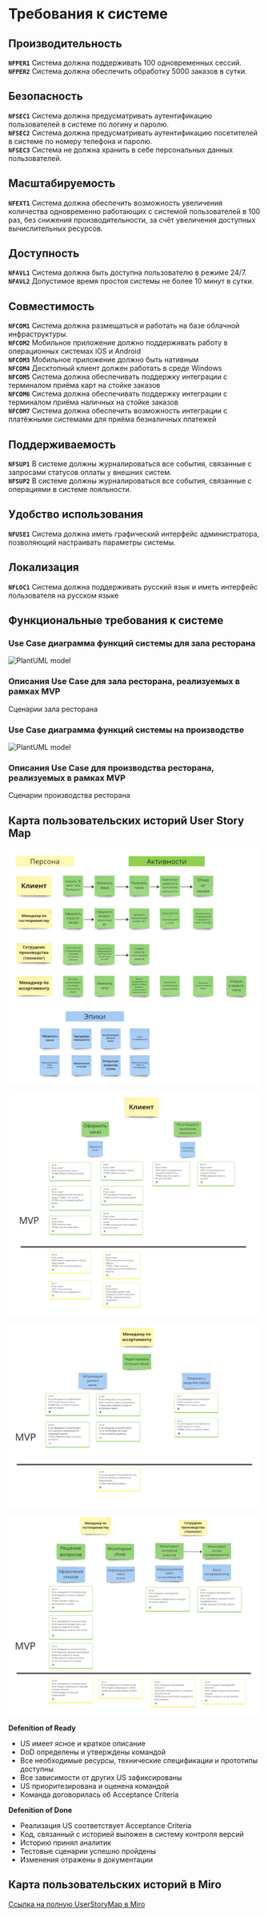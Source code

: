# Требования к системе

## Производительность
**`NFPER1`** Система должна поддерживать 100 одновременных сессий.<br>
**`NFPER2`** Система должна обеспечить обработку 5000 заказов в сутки.<br>

## Безопасность

**`NFSEC1`** Система должна предусматривать аутентификацию пользователей в системе по логину и паролю.<br>
**`NFSEC2`** Система должна предусматривать аутентификацию посетителей в системе по номеру телефона и паролю.<br>
**`NFSEC3`** Система не должна хранить в себе персональных данных пользователей.<br>

## Масштабируемость

**`NFEXT1`** Система должна обеспечить возможность увеличения количества одновременно работающих с системой пользователей в 100 раз, без снижения производительности, за счёт увеличения доступных вычислительных ресурсов.<br>

## Доступность
**`NFAVL1`** Система должна быть доступна пользователю в режиме 24/7.<br>
**`NFAVL2`** Допустимое время простоя системы не более 10 минут в сутки.<br>

## Совместимость

**`NFCOM1`** Система должна размещаться и работать на базе облачной инфраструктуры.<br>
**`NFCOM2`** Мобильное приложение должно поддерживать работу в операционных системах iOS и Android<br>
**`NFCOM3`** Мобильное приложение должно быть нативным<br>
**`NFCOM4`** Десктопный клиент должен работать в среде Windows<br>
**`NFCOM5`** Система должна обеспечивать поддержку интеграции с терминалом приёма карт на стойке заказов<br>
**`NFCOM6`** Система должна обеспечивать поддержку интеграции с терминалом приёма наличных на стойке заказов<br>
**`NFCOM7`** Система должна обеспечить возможность интеграции с платёжными системами для приёма безналичных платежей<br>

## Поддерживаемость

**`NFSUP1`** В системе должны журналироваться все события, связанные с запросами статусов оплаты у внешних систем.<br>
**`NFSUP2`** В системе должны журналироваться все события, связанные с операциями в системе лояльности.<br>

## Удобство использования
**`NFUSE1`** Система должна иметь графический интерфейс администратора, позволяющий настраивать параметры системы.<br>

## Локализация
**`NFLOC1`** Система должна поддерживать русский язык и иметь интерфейс пользователя на русском языке<br>

## Функциональные требования к системе

### Use Case диаграмма функций системы для зала ресторана

![PlantUML model](//www.plantuml.com/plantuml/png/ZLJTQXDH4BxFKmoviXSjRQtz4P62Zo1UX-tcc8PiTkF-eBchHYhOqe88WeWYla2I9YQsJV8APz_8RyxcxDcJjA6KTC_FVD_CcVbc3gFO2UEawPKyyJgcEA2mNZkEgLeFXHlN0xyKDUf-omcT9hKSj-7KnCkuxGdYQyUlUQBak74GKbd-ajFqlHoc7-GOlw6yIS_Bv4JaUd5kymFd4_m6yYyiJmYRBiahHYhCB3sHO_pTgdrV3XL3inQMIaaaN2SI58HL4V9f-TMBzIsIFzEFSWhOBRjDpqcEP5TUupSgvnWlQ3kUncmJh8TmEcOdM7VJKwmlIVO93nXdeO1lIF86r9Vy4ZcPnpWsh4tX9vhqCGA1vudoFTN10749Jc8oEKal3DQfLYj7JjGGiMRO8VaLo1uO-lefCnoCi3dbf71yJ8w8SGQwZg6BdOQenEsMq6nFIFx9iY2x6LS_oymDFskCptYU_7vwbZtEiBMSjkRP9LMJAI0ZhaUM0yB131nCtR5m5TyaUWyvqMRmnExOR_e9iPznYcpaKU8daSRka_mDB8gXu-yn6gKuir6k4rOrw631uJKM9rXEvRzYghp0p_MpIQnRq7OGLfPrndBXvKILRiBbPB7orwWBNyCP7GTlApRn5eYLpWRfPqYelqI-K3nRrjialy6mn-gyLzLku4Sv0WByphGeK8S5ouuoNHl04Heu1-pSqJfJe9GJjSpqTms-6KuNgcLnGMrVE4Kioenfe0H_Bg-AEF76XkqkmIQcR9Qoe2eRkhS4jTKrB7WDmy1aTd-vuDpq25GH86Hcl23ki3mzAfF5zdMF6vKWYNFMWoNMEmcoRkl3Sf2ruIWV3GlDRhl24_BfjVbGLrD-M0-cGskiSGELYASohQ_J8nvYQuMzqc7nm6YxUCh5q7jiMOgypHOuuP5D_9-jkGAyPGCrYjTeuxbsHKz9l8k5N-LRummcR6DwWmthlkibLQ6eSlopZVah39EvL2HcsDeabb4-GbVOGFZsBP-OEnv-A-zvMAqqK3FGjZ34oaebnxOmrAjD5FdzDhfUfhhvdj7wBBja5dD-bpDZXU0VO3KV3ainAV6WoAZol1LCePUlqPI5wqFyIvhUVm00)

### Описания Use Case для зала ресторана, реализуемых в рамках MVP

Сценарии зала ресторана

### Use Case диаграмма функций системы на производстве

![PlantUML model](//www.plantuml.com/plantuml/png/ZLJTIXj15BxVfnXofHU6QhG_fHIXZr1wBSjc6XUJtML_e58A9cfjKUmB50fzWXYDBfiqliBC6_Kxu_IuOvCGs6Lspy_tVUUScTdDSZ_DYrxNwygFkSXZaOQT_LoqmrG6UHX7NdOGHecV-ZsH-C61tv7lyyEk5EJseqvNUdwGnwbeg9zghFxWlL6tQgoFXBfNCw66kg_xQgQFz42LQaenUg2F6yBFHA-Jffp-6qcd02XL9R0CaQ-Fr0p_Tsg4zGP00toDJMekWttFOn52_PeRF1EVlIAJWPz9uRVRUqcSKNRZmxkDhKs100WseIKuaJVIn_hIA0TGgR_YnUz8ME6N3KOh4g2bOI0PRqiOUXE9l86-40303wfrHA1YJcez4L4Y_8JQ1PoXvOUOApHILUR_XpvruR941eotlIeUXdAFC5Y0FD4NY3lNfwRfPeOJHDsI-dcKGTnBc7B7Z8i8QGIsSbNXSmgA2J0ga05UZHV0k-0qMWP_FWzS3-nUcHcSQvZFg6GGcV5LoC1-S_gU9Dr3Hdtn8AHqXbMRdjL5amVgX1GJilwEhodw1m4L6Cwnpc2W1N3Nj86C0GK2fE4vTOLHXmMyD7lCl1CM0FeXJAXMF7Z0UGBJbP6AeWpTwB4edDsyo1ZqrMFQcOLSC7z13IKyXFOn5jFRAuGz8GZs3_PaclvZQ3rRdO76XjfA2bGbBFeRFi2XAXS_AdgClodqiRgZL8Dj9ZobowIkSFYOtvP9pCbRgul3saSGWAdVe34IkVtKX1L7G1NaOK-oYjQJ4aPcmqzfCztCPOQdnZnqeOEuY7B6tcPiFcEsnME-xvnzzT_v0cPz7xPsN4HpHzylBXtgF66kRR6n8TRiZRfUj_6zw5ZjjUVQxDtb6ktjuXhjhK16Mjc8KcesUnvWmCFYHBFvrXx_roACWcxHbkHdeGiYMFHIFnMmD82AMHf0uXS5uB5d_4spATRiSLn7ZFoKowZj-kaqr5qSpzbqs9niIbdLYsOlyF9ENUAdGr9pV_5siHIzxby0)

### Описания Use Case для производства ресторана, реализуемых в рамках MVP

Сценарии производства ресторана

## Карта пользовательских историй User Story Map

![Userstory](images/Userstorymap_1.jpg)

![Userstory](images/US_Клиент.jpg)

![Userstory](images/US_Менеджер_по_ассартименту.jpg)

![Userstory](images/US_Менеджер_по_гостеприимству_и_технолог.jpg)

**Defenition of Ready** 

- US имеет ясное и краткое описание
- DоD определены и утверждены командой
- Все необходимые ресурсы, технические спецификации и прототипы доступны
- Все зависимости от других US зафиксированы
- US приоритезирована и оценена командой
- Команда договорилась об Acceptance Criteria

**Defenition of Done** 

- Реализация US соответствует Acceptance Criteria
- Код, связанный с историей выложен в систему контроля версий
- Историю принял аналитик
- Тестовые сценарии успешно пройдены
- Изменения отражены в документации

## Карта пользовательских историй в Miro
<a id="raw-url" href="https://otus.ru/redirect/?to=https%3A%2F%2Fmiro.com%2Fapp%2Fboard%2FuXjVNomrtxc%3D%2F%3Fshare_link_id%3D601247181371">Ссылка на полную UserStoryMap в Miro</a>
